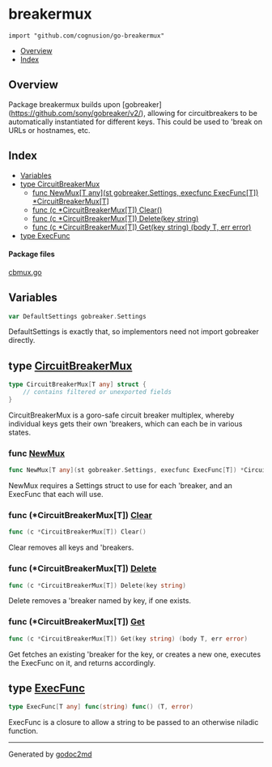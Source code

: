 

# breakermux
`import "github.com/cognusion/go-breakermux"`

* [Overview](#pkg-overview)
* [Index](#pkg-index)

## <a name="pkg-overview">Overview</a>
Package breakermux builds upon [gobreaker](<a href="https://github.com/sony/gobreaker/v2/">https://github.com/sony/gobreaker/v2/</a>),
allowing for circuitbreakers to be automatically instantiated for different keys.
This could be used to 'break on URLs or hostnames, etc.




## <a name="pkg-index">Index</a>
* [Variables](#pkg-variables)
* [type CircuitBreakerMux](#CircuitBreakerMux)
  * [func NewMux[T any](st gobreaker.Settings, execfunc ExecFunc[T]) *CircuitBreakerMux[T]](#NewMux)
  * [func (c *CircuitBreakerMux[T]) Clear()](#CircuitBreakerMux.Clear)
  * [func (c *CircuitBreakerMux[T]) Delete(key string)](#CircuitBreakerMux.Delete)
  * [func (c *CircuitBreakerMux[T]) Get(key string) (body T, err error)](#CircuitBreakerMux.Get)
* [type ExecFunc](#ExecFunc)


#### <a name="pkg-files">Package files</a>
[cbmux.go](https://github.com/cognusion/go-breakermux/tree/master/cbmux.go)



## <a name="pkg-variables">Variables</a>
``` go
var DefaultSettings gobreaker.Settings
```
DefaultSettings is exactly that, so implementors need not import
gobreaker directly.




## <a name="CircuitBreakerMux">type</a> [CircuitBreakerMux](https://github.com/cognusion/go-breakermux/tree/master/cbmux.go?s=613:723#L21)
``` go
type CircuitBreakerMux[T any] struct {
    // contains filtered or unexported fields
}

```
CircuitBreakerMux is a goro-safe circuit breaker multiplex,
whereby individual keys gets their own 'breakers,
which can each be in various states.







### <a name="NewMux">func</a> [NewMux](https://github.com/cognusion/go-breakermux/tree/master/cbmux.go?s=824:909#L28)
``` go
func NewMux[T any](st gobreaker.Settings, execfunc ExecFunc[T]) *CircuitBreakerMux[T]
```
NewMux requires a Settings struct to use for each 'breaker, and an ExecFunc that each will use.





### <a name="CircuitBreakerMux.Clear">func</a> (\*CircuitBreakerMux[T]) [Clear](https://github.com/cognusion/go-breakermux/tree/master/cbmux.go?s=1859:1897#L68)
``` go
func (c *CircuitBreakerMux[T]) Clear()
```
Clear removes all keys and 'breakers.




### <a name="CircuitBreakerMux.Delete">func</a> (\*CircuitBreakerMux[T]) [Delete](https://github.com/cognusion/go-breakermux/tree/master/cbmux.go?s=1739:1788#L63)
``` go
func (c *CircuitBreakerMux[T]) Delete(key string)
```
Delete removes a 'breaker named by key, if one exists.




### <a name="CircuitBreakerMux.Get">func</a> (\*CircuitBreakerMux[T]) [Get](https://github.com/cognusion/go-breakermux/tree/master/cbmux.go?s=1113:1179#L37)
``` go
func (c *CircuitBreakerMux[T]) Get(key string) (body T, err error)
```
Get fetches an existing 'breaker for the key, or creates a new one,
executes the ExecFunc on it, and returns accordingly.




## <a name="ExecFunc">type</a> [ExecFunc](https://github.com/cognusion/go-breakermux/tree/master/cbmux.go?s=2013:2064#L73)
``` go
type ExecFunc[T any] func(string) func() (T, error)
```
ExecFunc is a closure to allow a string to be passed to an otherwise niladic function.














- - -
Generated by [godoc2md](http://github.com/cognusion/godoc2md)
